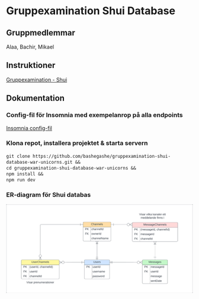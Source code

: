 # Gruppexamination Shui Database

## Gruppmedlemmar
Alaa, Bachir, Mikael

## Instruktioner
[Gruppexamination - Shui](https://gist.github.com/zocom-christoffer-wallenberg/72144c73eae1fe8e8e4a29e3046bd52f)

## Dokumentation
### Config-fil för Insomnia med exempelanrop på alla endpoints
[Insomnia config-fil](tests/Insomnia_2023-05-18.json)

### Klona repot, installera projektet & starta servern
```
git clone https://github.com/bashegashe/gruppexamination-shui-database-war-unicorns.git &&
cd gruppexamination-shui-database-war-unicorns &&
npm install &&
npm run dev
```

### ER-diagram för Shui databas
![ER-diagram för Shui databas](assets/Shui%20database%20ER-diagram%20-%20War%20Unicorns.png)
